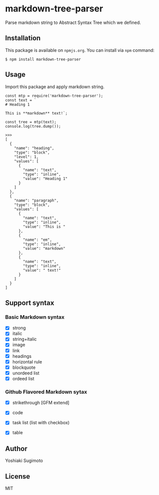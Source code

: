 # markdown-tree-parser

Parse markdown string to Abstract Syntax Tree which we defined.

## Installation

This package is available on `npmjs.org`. You can install via `npm` command:

```
$ npm install markdown-tree-parser
```

## Usage

Import this package and apply markdown string.

```
const mtp = require('markdown-tree-parser');
const text = `
# Heading 1

This is **markdown** text!`;

const tree = mtp(text);
console.log(tree.dump());

>>>
[
  {
    "name": "heading",
    "type": "block",
    "level": 1,
    "values": [
      {
        "name": "text",
        "type": "inline",
        "value": "Heading 1"
      }
    ]
  },
  {
    "name": "paragraph",
    "type": "block",
    "values": [
      {
        "name": "text",
        "type": "inline",
        "value": "This is "
      },
      {
        "name": "em",
        "type": "inline",
        "value": "markdown"
      },
      {
        "name": "text",
        "type": "inline",
        "value": " text!"
      }
    ]
  }
]

```

## Support syntax

### Basic Markdown syntax

- [x] strong
- [x] italic
- [x] string+italic
- [x] image
- [x] link
- [x] headings
- [x] horizontal rule
- [x] blockquote
- [x] unordeed list
- [x] ordeed list

### Github Flavored Markdown sytax

- [x] strikethrough [GFM extend]
- [x] code
- [x] task list (list with checkbox)
- [x] table


## Author

Yoshiaki Sugimoto

## License

MIT

